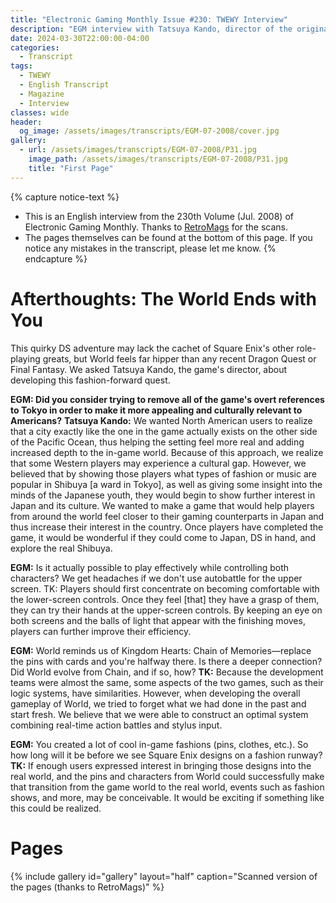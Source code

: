 ```yaml
---
title: "Electronic Gaming Monthly Issue #230: TWEWY Interview"
description: "EGM interview with Tatsuya Kando, director of the original TWEWY"
date: 2024-03-30T22:00:00-04:00
categories:
  - Transcript
tags:
  - TWEWY
  - English Transcript
  - Magazine
  - Interview
classes: wide
header:
  og_image: /assets/images/transcripts/EGM-07-2008/cover.jpg
gallery:
  - url: /assets/images/transcripts/EGM-07-2008/P31.jpg
    image_path: /assets/images/transcripts/EGM-07-2008/P31.jpg
    title: "First Page"
---
```


{% capture notice-text %}
* This is an English interview from the 230th Volume (Jul. 2008) of Electronic Gaming Monthly. Thanks to [RetroMags][RM] for the scans.
* The pages themselves can be found at the bottom of this page. If you notice any mistakes in the transcript, please let me know.
{% endcapture %}

# Afterthoughts: The World Ends with You
This quirky DS adventure may lack the cachet of Square Enix's other role-playing greats, but World feels far hipper than any recent Dragon Quest or Final Fantasy. We asked Tatsuya Kando, the game's director, about developing this fashion-forward quest.

**EGM: Did you consider trying to remove all of the game's overt references to Tokyo in order to make it more appealing and culturally relevant to Americans?**
**Tatsuya Kando:** We wanted North American users to realize that a city exactly like the one in the game actually exists on the other side of the Pacific Ocean, thus helping the setting feel more real and adding increased depth to the in-game world. Because of this approach, we realize that some Western players may experience a cultural gap. However, we believed that by showing those players what types of fashion or music are popular in Shibuya [a ward in Tokyo], as well as giving some insight into the minds of the Japanese youth, they would begin to show further interest in Japan and its culture. We wanted to make a game that would help players from around the world feel closer to their gaming counterparts in Japan and thus increase their interest in the country. Once players have completed the game, it would be wonderful if they could come to Japan, DS in hand, and explore the real Shibuya.

**EGM:** Is it actually possible to play effectively while controlling both characters? We get headaches if we don't use autobattle for the upper screen.
TK: Players should first concentrate on becoming comfortable with the lower-screen controls. Once they feel [that] they have a grasp of them, they can try their hands at the upper-screen controls. By keeping an eye on both screens and the balls of light that appear with the finishing moves, players can further improve their efficiency.

**EGM:** World reminds us of Kingdom Hearts: Chain of Memories—replace the pins with cards and you're halfway there. Is there a deeper connection? Did World evolve from Chain, and if so, how?
**TK:** Because the development teams were almost the same, some aspects of the two games, such as their logic systems, have similarities. However, when developing the overall gameplay of World, we tried to forget what we had done in the past and start fresh. We believe that we were able to construct an optimal system combining real-time action battles and stylus input.

**EGM:** You created a lot of cool in-game fashions (pins, clothes, etc.). So how long will it be before we see Square Enix designs on a fashion runway?
**TK:** If enough users expressed interest in bringing those designs into the real world, and the pins and characters from World could successfully make that transition from the game world to the real world, events such as fashion shows, and more, may be conceivable. It would be exciting if something like this could be realized.

# Pages
{% include gallery id="gallery" layout="half" caption="Scanned version of the pages (thanks to RetroMags)" %}

[RM]: https://www.retromags.com/magazines/usa/electronic-gaming-monthly/electronic-gaming-monthly-issue-230/